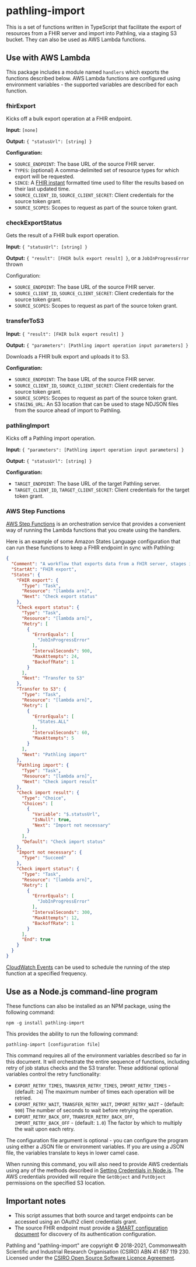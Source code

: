 # pathling-import

This is a set of functions written in TypeScript that facilitate the export of 
resources from a FHIR server and import into Pathling, via a staging S3 bucket. 
They can also be used as AWS Lambda functions.

## Use with AWS Lambda

This package includes a module named `handlers` which exports the functions 
described below. AWS Lambda functions are configured using environment 
variables - the supported variables are described for each function.

### fhirExport

Kicks off a bulk export operation at a FHIR endpoint.

**Input:** `[none]`

**Output:** `{ "statusUrl": [string] }`

**Configuration:**

- `SOURCE_ENDPOINT`: The base URL of the source FHIR server.
- `TYPES`: (optional) A comma-delimited set of resource types for which export 
  will be requested.
- `SINCE`: A [FHIR instant](https://hl7.org/fhir/R4/datatypes.html#instant) 
  formatted time used to filter the results based on their last updated time.
- `SOURCE_CLIENT_ID`, `SOURCE_CLIENT_SECRET`: Client credentials for the source 
  token grant.
- `SOURCE_SCOPES`: Scopes to request as part of the source token grant.

### checkExportStatus

Gets the result of a FHIR bulk export operation.

**Input:** `{ "statusUrl": [string] }`

**Output:** `{ "result": [FHIR bulk export result] }`, or a `JobInProgressError` 
thrown

Configuration:

- `SOURCE_ENDPOINT`: The base URL of the source FHIR server.
- `SOURCE_CLIENT_ID`, `SOURCE_CLIENT_SECRET`: Client credentials for the source 
  token grant.
- `SOURCE_SCOPES`: Scopes to request as part of the source token grant.

### transferToS3

**Input:** `{ "result": [FHIR bulk export result] }`

**Output:** `{ "parameters": [Pathling import operation input parameters] }`

Downloads a FHIR bulk export and uploads it to S3.

**Configuration:**

- `SOURCE_ENDPOINT`: The base URL of the source FHIR server.
- `SOURCE_CLIENT_ID`, `SOURCE_CLIENT_SECRET`: Client credentials for the source 
  token grant.
- `SOURCE_SCOPES`: Scopes to request as part of the source token grant.
- `STAGING_URL`: An S3 location that can be used to stage NDJSON files from the 
  source ahead of import to Pathling.

### pathlingImport

Kicks off a Pathling import operation.

**Input:** `{ "parameters": [Pathling import operation input parameters] }`

**Output:** `{ "statusUrl": [string] }`

**Configuration:**

- `TARGET_ENDPOINT`: The base URL of the target Pathling server.
- `TARGET_CLIENT_ID`, `TARGET_CLIENT_SECRET`: Client credentials for the target 
  token grant.

### AWS Step Functions

[AWS Step Functions](https://docs.aws.amazon.com/step-functions/latest/dg/welcome.html) 
is an orchestration service that provides a convenient way of running the Lambda 
functions that you create using the handlers.

Here is an example of some Amazon States Language configuration that can run 
these functions to keep a FHIR endpoint in sync with Pathling:

```json
{
  "Comment": "A workflow that exports data from a FHIR server, stages it on S3 and imports it into a Pathling instance",
  "StartAt": "FHIR export",
  "States": {
    "FHIR export": {
      "Type": "Task",
      "Resource": "[lambda arn]",
      "Next": "Check export status"
    },
    "Check export status": {
      "Type": "Task",
      "Resource": "[lambda arn]",
      "Retry": [
        {
          "ErrorEquals": [
            "JobInProgressError"
          ],
          "IntervalSeconds": 900,
          "MaxAttempts": 24,
          "BackoffRate": 1
        }
      ],
      "Next": "Transfer to S3"
    },
    "Transfer to S3": {
      "Type": "Task",
      "Resource": "[lambda arn]",
      "Retry": [
        {
          "ErrorEquals": [
            "States.ALL"
          ],
          "IntervalSeconds": 60,
          "MaxAttempts": 5
        }
      ],
      "Next": "Pathling import"
    },
    "Pathling import": {
      "Type": "Task",
      "Resource": "[lambda arn]",
      "Next": "Check import result"
    },
    "Check import result": {
      "Type": "Choice",
      "Choices": [
        {
          "Variable": "$.statusUrl",
          "IsNull": true,
          "Next": "Import not necessary"
        }
      ],
      "Default": "Check import status"
    },
    "Import not necessary": {
      "Type": "Succeed"
    },
    "Check import status": {
      "Type": "Task",
      "Resource": "[lambda arn]",
      "Retry": [
        {
          "ErrorEquals": [
            "JobInProgressError"
          ],
          "IntervalSeconds": 300,
          "MaxAttempts": 12,
          "BackoffRate": 1
        }
      ],
      "End": true
    }
  }
}
```

[CloudWatch Events](https://docs.aws.amazon.com/step-functions/latest/dg/tutorial-cloudwatch-events-target.html)
can be used to schedule the running of the step function at a specified 
frequency.

## Use as a Node.js command-line program

These functions can also be installed as an NPM package, using the following 
command:

```
npm -g install pathling-import
```

This provides the ability to run the following command:

```
pathling-import [configuration file]
```

This command requires all of the environment variables described so far in this 
document. It will orchestrate the entire sequence of functions, including retry 
of job status checks and the S3 transfer. These additional optional variables 
control the retry functionality:

- `EXPORT_RETRY_TIMES`, `TRANSFER_RETRY_TIMES`, `IMPORT_RETRY_TIMES` - 
  (default: `24`) The maximum number of times each operation will be retried.
- `EXPORT_RETRY_WAIT`, `TRANSFER_RETRY_WAIT`, `IMPORT_RETRY_WAIT` - 
  (default: `900`) The number of seconds to wait before retrying the operation.
- `EXPORT_RETRY_BACK_OFF`, `TRANSFER_RETRY_BACK_OFF`, `IMPORT_RETRY_BACK_OFF` - 
  (default: `1.0`) The factor by which to multiply the wait upon each retry.

The configuration file argument is optional - you can configure the program 
using either a JSON file or environment variables. If you are using a JSON file, 
the variables translate to keys in lower camel case.

When running this command, you will also need to provide AWS credentials using 
any of the methods described in 
[Setting Credentials in Node.js](https://docs.aws.amazon.com/sdk-for-javascript/v2/developer-guide/setting-credentials-node.html). 
The AWS credentials provided will require the `GetObject` and `PutObject` 
permissions on the specified S3 location.

## Important notes

* This script assumes that both source and target endpoints can be accessed
  using an OAuth2 client credentials grant.
* The source FHIR endpoint must provide a 
  [SMART configuration document](https://hl7.org/fhir/smart-app-launch/conformance/index.html#using-well-known) 
  for discovery of its authentication configuration.

Pathling and "pathling-import" are copyright © 2018-2021, Commonwealth 
Scientific and Industrial Research Organisation (CSIRO) ABN 41 687 119 230. 
Licensed under the [CSIRO Open Source Software Licence Agreement](./LICENSE.md).
